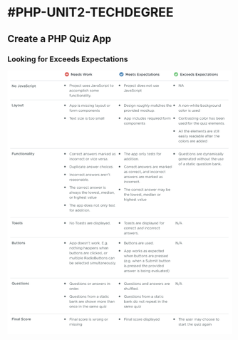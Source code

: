 #PHP-UNIT2-TECHDEGREE
========

Create a PHP Quiz App
---------

### Looking for Exceeds Expectations
![alt](Expectations.png)
